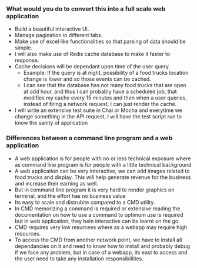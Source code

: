 ### What would you do to convert this into a full scale web application
- Build a beautiful interactive UI.
- Manage pagination in different tabs.
- Make use of excel like functionalities so that parsing of data should be simple.
- I will also make use of Redis cache database to make it faster to response.
- Cache decisions will be dependant upon time of the user query.
  - Example: If the query is at night, possibility of a food trucks location change is lower and so those events can be cached.
  - I can see that the database has not many food trucks that are open at odd hour, and thus I can probably have a scheduled job, that modifies my cache every 15 minutes and then when a user queries, instead of firing a network request, I can just render the cache.
- I will write an extensive test suite in Chai or Mocha and everytime we change something in the API request, I will have the test script run to know the sanity of application

### Differences between a command line program and a web application
- A web application is for people with no or less technical exposure where as command line program is for people with a little technical background
- A web application can be very interactive, we can add images related to food trucks and display. This will help generate revenue for the business and increase their earning as well.
- But in command line program it is very hard to render graphics on terminal, and the effort has no business value
- Its easy to scale and distrubite compared to a CMD utility.
- In CMD memorizing a command is required or extensive reading the documentation on how to use a command to optimum use is required but in web application, they bein interactive can be learnt on the go.
- CMD requires very low resurcees where as a webapp may require high resources.
- To access the CMD from another network point, we have to install all dependancies on it and need to know how to install and probably debug if we face any problem, but in case of a webapp, its east to access and the user need to take any installation responsibilities.
